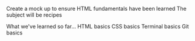 Create a mock up to ensure HTML fundamentals have been learned
The subject will be recipes

What we've learned so far...
HTML basics
CSS basics
Terminal basics
Git basics